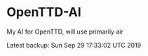 # OpenTTD-AI
My AI for OpenTTD, will use primarily air

Latest backup: Sun Sep 29 17:33:02 UTC 2019
